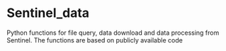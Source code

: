 # Sentinel_data
Python functions for file query, data download and data processing from Sentinel. 
The functions are based on publicly available code 
